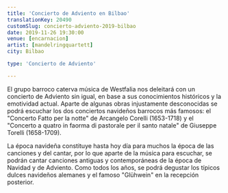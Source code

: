 ```yaml
---
title: 'Concierto de Adviento en Bilbao'
translationKey: 20490
customSlug: concierto-adviento-2019-bilbao
date: 2019-11-26 19:30:00
venue: [encarnacion]
artist: [mandelringquartett]
city: Bilbao

type: 'Concierto de Adviento'

---
```

El grupo barroco caterva música de Westfalia nos deleitará con un concierto de Adviento sin igual, en base a sus conocimientos históricos y la emotividad actual. Aparte de algunas obras injustamente desconocidas se podrá escuchar los dos conciertos navideños barrocos más famosos: el "Concerto Fatto per la notte" ​de Arcangelo Corelli (1653-1718) y el "Concerto a quatro in faorma di pastorale per il santo natale" de Giuseppe Torelli (1658-1709).

La época navideña constituye hasta hoy día para muchos la época de las canciones y del cantar, por lo que aparte de la música para escuchar, se podrán cantar canciones antiguas y contemporáneas de la época de Navidad y de Adviento. Como todos los años, se podrá degustar los típicos dulces navideños alemanes y el famoso "Glühwein" en la recepción posterior.
